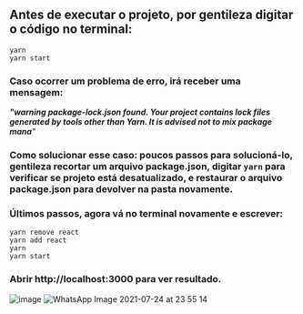 ## Antes de executar o projeto, por gentileza digitar o código no terminal:
```
yarn
yarn start
```

### Caso ocorrer um problema de erro, irá receber uma mensagem:
_**"warning package-lock.json found. Your project contains lock files generated by tools other than Yarn. It is advised not to mix package mana**"_

### Como solucionar esse caso: poucos passos para solucioná-lo, gentileza recortar um arquivo package.json, digitar ``yarn`` para verificar se projeto está desatualizado, e restaurar o arquivo package.json para devolver na pasta novamente.

### Últimos passos, agora vá no terminal novamente e escrever:
```
yarn remove react
yarn add react
yarn
yarn start
```

### Abrir http://localhost:3000 para ver resultado.

![image](https://user-images.githubusercontent.com/70956778/126886204-845f20b1-f42b-43cf-81ff-506955a8e764.png)
![WhatsApp Image 2021-07-24 at 23 55 14](https://user-images.githubusercontent.com/70956778/126886228-93513755-5f08-4e7d-abff-38b850e9e531.jpeg)

